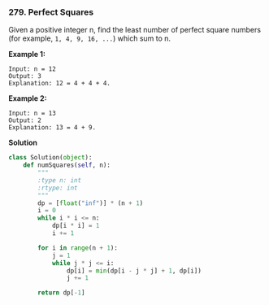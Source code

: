 ### 279. Perfect Squares

Given a positive integer n, find the least number of perfect square numbers (for example, `1, 4, 9, 16, ...`) which sum to n.

**Example 1:**
```
Input: n = 12
Output: 3 
Explanation: 12 = 4 + 4 + 4.
```

**Example 2:**
```
Input: n = 13
Output: 2
Explanation: 13 = 4 + 9.
```

**Solution**
```Python
class Solution(object):
    def numSquares(self, n):
        """
        :type n: int
        :rtype: int
        """
        dp = [float("inf")] * (n + 1)
        i = 0
        while i * i <= n:
            dp[i * i] = 1
            i += 1

        for i in range(n + 1):
            j = 1
            while j * j <= i:
                dp[i] = min(dp[i - j * j] + 1, dp[i])
                j += 1

        return dp[-1]        
```